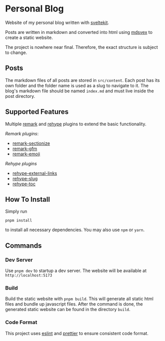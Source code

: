 # Personal Blog
Website of my personal blog written with [sveltekit](https://kit.svelte.dev/).

Posts are written in markdown and converted into html using [mdsvex](https://mdsvex.com/) to create a static website.

The project is nowhere near final.
Therefore, the exact structure is subject to change.

## Posts
The markdown files of all posts are stored in `src/content`.
Each post has its own folder and the folder name is used as a slug to navigate to it.
The blog's markdown file should be named `index.md` and must live inside the post directory.

## Supported Features
Multiple [remark](https://github.com/remarkjs/remark) and [rehype](https://github.com/rehypejs/rehype) plugins to extend the basic functionality.

*Remark plugins*:
- [remark-sectionize](https://github.com/jake-low/remark-sectionize)
- [remark-gfm](https://github.com/remarkjs/remark-gfm)
- [remark-emoji](https://github.com/rhysd/remark-emoji)

*Rehype plugins*
- [rehype-external-links](https://github.com/rehypejs/rehype-external-links)
- [rehype-slug](https://github.com/rehypejs/rehype-slug)
- [rehype-toc](https://github.com/JS-DevTools/rehype-toc)

## How To Install
Simply run
```
pnpm install
```
to install all necessary dependencies.
You may also use `npm` or `yarn`.

## Commands

### Dev Server
Use `pnpm dev` to startup a dev server.
The website will be available at `http://localhost:5173`


### Build
Build the static website with `pnpm build`.
This will generate all static html files and bundle up javascript files.
After the command is done, the generated static website can be found in the directory `build`.

### Code Format
This project uses [eslint](https://eslint.org/) and [prettier](https://prettier.io/) to ensure consistent code format.
